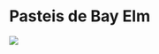 # Pasteis de Bay Elm

![](http://cdn1.shopmania.biz/files/s1/711344207/p/l/6/pasteis-de-belem-3-pacotes-x-6-uni~541736.jpg)
